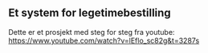 ## Et system for legetimebestilling

Dette er et prosjekt med steg for steg fra youtube: https://www.youtube.com/watch?v=lEflo_sc82g&t=3287s
